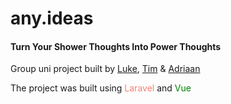 # any.ideas
#### Turn Your Shower Thoughts Into Power Thoughts 

Group uni project built by <a href="https://lukesecomb.digital/">Luke</a>, <a href="https://www.timknott.com/">Tim</a> & <a href="https://aj-work.netlify.com/">Adriaan</a>

The project was built using <a href="https://laravel.com/" style="color:salmon; text-decoration:none">Laravel</a> and <a href="https://vuejs.org/" style="color:green; text-decoration:none">Vue</a>
